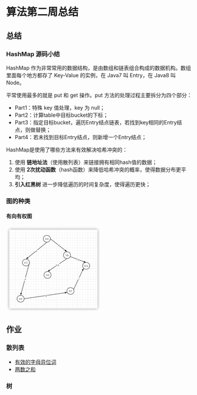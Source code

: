 # 算法第二周总结

## 总结

### HashMap 源码小结

HashMap 作为非常常用的数据结构，是由数组和链表组合构成的数据机构。数组里面每个地方都存了 Key-Value 的实例，在 Java7 叫 Entry，在 Java8 叫 Node。

平常使用最多的就是 put 和 get 操作。put 方法的处理过程主要拆分为四个部分：

- Part1：特殊 key 值处理，key 为 null；
- Part2：计算table中目标bucket的下标；
- Part3：指定目标bucket，遍历Entry结点链表，若找到key相同的Entry结点，则做替换；
- Part4：若未找到目标Entry结点，则新增一个Entry结点；

HashMap是使用了哪些方法来有效解决哈希冲突的：

1. 使用 **链地址法**（使用散列表）来链接拥有相同hash值的数据；
2. 使用 **2次扰动函数**（hash函数）来降低哈希冲突的概率，使得数据分布更平均；
3. **引入红黑树** 进一步降低遍历的时间复杂度，使得遍历更快；

### 图的种类

#### 有向有权图

<img src="2020-11-29-124633.png" alt="有向有权图" style="zoom:25%;" />

## 作业

### 散列表

- [有效的字母异位词](solution/ValidAnagram.java)
- [两数之和](solution/TwoSum.java)

### 树



